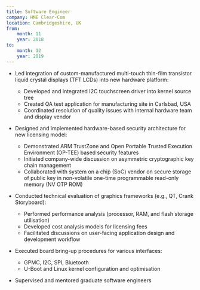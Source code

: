 ```yaml
---
title: Software Engineer
company: HME Clear-Com
location: Cambridgeshire, UK
from: 
    month: 11
    year: 2018
to:
    month: 12
    year: 2019
---
```

* Led integration of custom-manufactured multi-touch thin-film transistor liquid crystal displays (TFT LCDs) into new hardware platform:
  * Developed and integrated I2C touchscreen driver into kernel source tree
  * Created QA test application for manufacturing site in Carlsbad, USA
  * Coordinated resolution of quality issues with internal hardware team and display vendor

* Designed and implemented hardware-based security architecture for new licensing model:
  * Demonstrated ARM TrustZone and Open Portable Trusted Execution Environment (OP-TEE) based security features
  * Initiated company-wide discussion on asymmetric cryptographic key chain management
  * Collaborated with system on a chip (SoC) vendor on secure storage of public key in non-volatile one-time programmable read-only memory (NV OTP ROM)

* Conducted technical evaluation of graphics frameworks (e.g., QT, Crank Storyboard):
  * Performed performance analysis (processor, RAM, and flash storage utilisation)
  * Developed cost analysis models for licensing fees
  * Facilitated discussions on user-facing application design and
development workflow

* Executed board bring-up procedures for various interfaces:
  * GPMC, I2C, SPI, Bluetooth
  * U-Boot and Linux kernel configuration and optimisation

* Supervised and mentored graduate software engineers